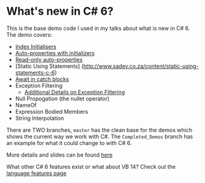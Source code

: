 # What's new in C# 6?

This is the base demo code I used in my talks about what is new in C# 6. The demo covers:
- [Index Initialisers](http://www.sadev.co.za/content/index-initialisers-c-6)
- [Auto-properties with initializers](http://www.sadev.co.za/content/auto-properties-initializers-c-6)
- [Read-only auto-properties](http://www.sadev.co.za/content/read-only-auto-properties-c-6)
- [Static Using Statements] (http://www.sadev.co.za/content/static-using-statements-c-6)
- [Await in catch blocks](http://www.sadev.co.za/content/exceptions-what-happens-when-exception-occurs-inside-catch-or-inside-when-c-6-how-smart)
- Exception Filtering 
  - [Additional Details on Exception Filtering](http://www.sadev.co.za/content/exceptions-what-happens-when-exception-occurs-inside-catch-or-inside-when-c-6-how-smart)
- Null Propogation (the nullet operator)
- NameOf
- Expression Bodied Members
- String Interpolation

There are TWO branches, `master` has the clean base for the demos which shows the current way we work with C#. The `Completed_Demos` branch has an example for what it could change to with C# 6.

More details and slides can be found [here](http://www.sadev.co.za/content/slides-my-devday-march-2015-talks)

What other C# 6 features exist or what about VB 14? Check out the [language features page](https://github.com/dotnet/roslyn/wiki/Languages-features-in-C%23-6-and-VB-14)
